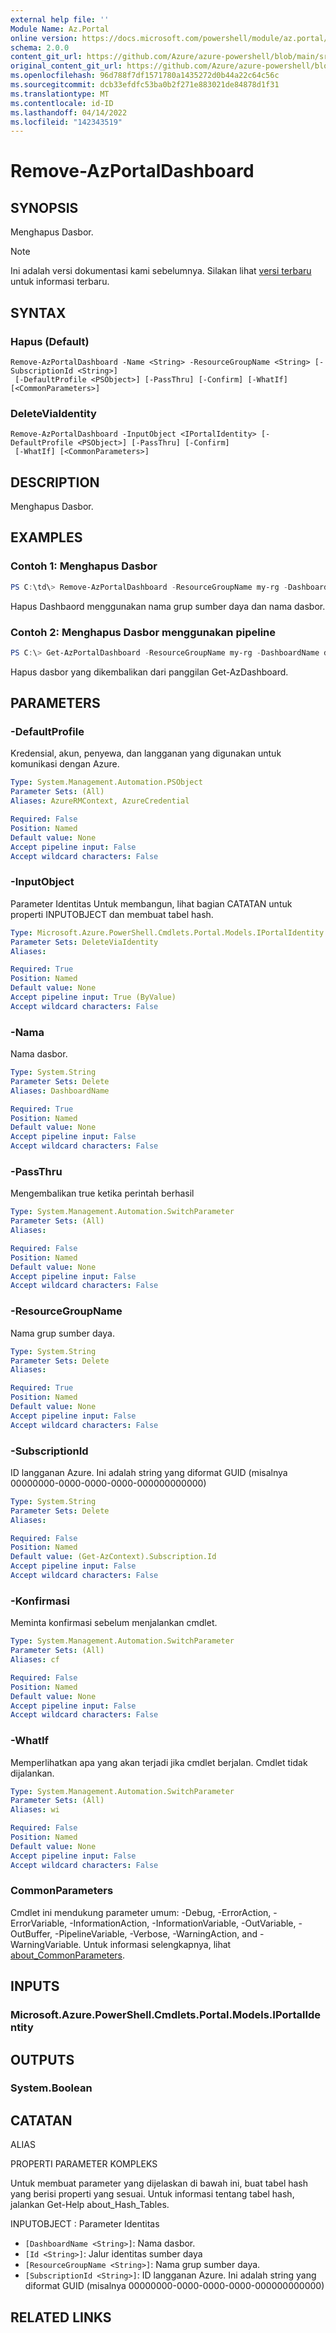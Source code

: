 ```yaml
---
external help file: ''
Module Name: Az.Portal
online version: https://docs.microsoft.com/powershell/module/az.portal/remove-azportaldashboard
schema: 2.0.0
content_git_url: https://github.com/Azure/azure-powershell/blob/main/src/Portal/help/Remove-AzPortalDashboard.md
original_content_git_url: https://github.com/Azure/azure-powershell/blob/main/src/Portal/help/Remove-AzPortalDashboard.md
ms.openlocfilehash: 96d788f7df1571780a1435272d0b44a22c64c56c
ms.sourcegitcommit: dcb33efdfc53ba0b2f271e883021de84878d1f31
ms.translationtype: MT
ms.contentlocale: id-ID
ms.lasthandoff: 04/14/2022
ms.locfileid: "142343519"
---
```

# Remove-AzPortalDashboard

## SYNOPSIS
Menghapus Dasbor.

> [!NOTE]
>Ini adalah versi dokumentasi kami sebelumnya. Silakan lihat [versi terbaru](/powershell/module/az.portal/remove-azportaldashboard) untuk informasi terbaru.

## SYNTAX

### Hapus (Default)
```
Remove-AzPortalDashboard -Name <String> -ResourceGroupName <String> [-SubscriptionId <String>]
 [-DefaultProfile <PSObject>] [-PassThru] [-Confirm] [-WhatIf] [<CommonParameters>]
```

### DeleteViaIdentity
```
Remove-AzPortalDashboard -InputObject <IPortalIdentity> [-DefaultProfile <PSObject>] [-PassThru] [-Confirm]
 [-WhatIf] [<CommonParameters>]
```

## DESCRIPTION
Menghapus Dasbor.

## EXAMPLES

### Contoh 1: Menghapus Dasbor
```powershell
PS C:\td\> Remove-AzPortalDashboard -ResourceGroupName my-rg -DashboardName dashbase02
```

Hapus Dashbaord menggunakan nama grup sumber daya dan nama dasbor.

### Contoh 2: Menghapus Dasbor menggunakan pipeline
```powershell
PS C:\> Get-AzPortalDashboard -ResourceGroupName my-rg -DashboardName dashbase02 | Remove-AzPortalDashboard
```

Hapus dasbor yang dikembalikan dari panggilan Get-AzDashboard.

## PARAMETERS

### -DefaultProfile
Kredensial, akun, penyewa, dan langganan yang digunakan untuk komunikasi dengan Azure.

```yaml
Type: System.Management.Automation.PSObject
Parameter Sets: (All)
Aliases: AzureRMContext, AzureCredential

Required: False
Position: Named
Default value: None
Accept pipeline input: False
Accept wildcard characters: False
```

### -InputObject
Parameter Identitas Untuk membangun, lihat bagian CATATAN untuk properti INPUTOBJECT dan membuat tabel hash.

```yaml
Type: Microsoft.Azure.PowerShell.Cmdlets.Portal.Models.IPortalIdentity
Parameter Sets: DeleteViaIdentity
Aliases:

Required: True
Position: Named
Default value: None
Accept pipeline input: True (ByValue)
Accept wildcard characters: False
```

### -Nama
Nama dasbor.

```yaml
Type: System.String
Parameter Sets: Delete
Aliases: DashboardName

Required: True
Position: Named
Default value: None
Accept pipeline input: False
Accept wildcard characters: False
```

### -PassThru
Mengembalikan true ketika perintah berhasil

```yaml
Type: System.Management.Automation.SwitchParameter
Parameter Sets: (All)
Aliases:

Required: False
Position: Named
Default value: None
Accept pipeline input: False
Accept wildcard characters: False
```

### -ResourceGroupName
Nama grup sumber daya.

```yaml
Type: System.String
Parameter Sets: Delete
Aliases:

Required: True
Position: Named
Default value: None
Accept pipeline input: False
Accept wildcard characters: False
```

### -SubscriptionId
ID langganan Azure.
Ini adalah string yang diformat GUID (misalnya 00000000-0000-0000-0000-000000000000)

```yaml
Type: System.String
Parameter Sets: Delete
Aliases:

Required: False
Position: Named
Default value: (Get-AzContext).Subscription.Id
Accept pipeline input: False
Accept wildcard characters: False
```

### -Konfirmasi
Meminta konfirmasi sebelum menjalankan cmdlet.

```yaml
Type: System.Management.Automation.SwitchParameter
Parameter Sets: (All)
Aliases: cf

Required: False
Position: Named
Default value: None
Accept pipeline input: False
Accept wildcard characters: False
```

### -WhatIf
Memperlihatkan apa yang akan terjadi jika cmdlet berjalan.
Cmdlet tidak dijalankan.

```yaml
Type: System.Management.Automation.SwitchParameter
Parameter Sets: (All)
Aliases: wi

Required: False
Position: Named
Default value: None
Accept pipeline input: False
Accept wildcard characters: False
```

### CommonParameters
Cmdlet ini mendukung parameter umum: -Debug, -ErrorAction, -ErrorVariable, -InformationAction, -InformationVariable, -OutVariable, -OutBuffer, -PipelineVariable, -Verbose, -WarningAction, and -WarningVariable. Untuk informasi selengkapnya, lihat [about_CommonParameters](http://go.microsoft.com/fwlink/?LinkID=113216).

## INPUTS

### Microsoft.Azure.PowerShell.Cmdlets.Portal.Models.IPortalIdentity

## OUTPUTS

### System.Boolean

## CATATAN

ALIAS

PROPERTI PARAMETER KOMPLEKS

Untuk membuat parameter yang dijelaskan di bawah ini, buat tabel hash yang berisi properti yang sesuai. Untuk informasi tentang tabel hash, jalankan Get-Help about_Hash_Tables.


INPUTOBJECT <IPortalIdentity>: Parameter Identitas
  - `[DashboardName <String>]`: Nama dasbor.
  - `[Id <String>]`: Jalur identitas sumber daya
  - `[ResourceGroupName <String>]`: Nama grup sumber daya.
  - `[SubscriptionId <String>]`: ID langganan Azure. Ini adalah string yang diformat GUID (misalnya 00000000-0000-0000-0000-000000000000)

## RELATED LINKS

